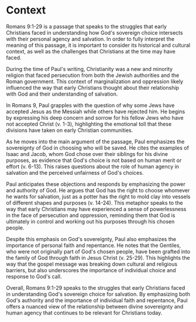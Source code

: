 # Context

Romans 9:1-29 is a passage that speaks to the struggles that early Christians faced in understanding how God's sovereign choice intersects with their personal agency and salvation. In order to fully interpret the meaning of this passage, it is important to consider its historical and cultural context, as well as the challenges that Christians at the time may have faced.

During the time of Paul's writing, Christianity was a new and minority religion that faced persecution from both the Jewish authorities and the Roman government. This context of marginalization and oppression likely influenced the way that early Christians thought about their relationship with God and their understanding of salvation.

In Romans 9, Paul grapples with the question of why some Jews have accepted Jesus as the Messiah while others have rejected him. He begins by expressing his deep concern and sorrow for his fellow Jews who have not accepted Christ (v. 1-3), highlighting the emotional toll that these divisions have taken on early Christian communities.

As he moves into the main argument of the passage, Paul emphasizes the sovereignty of God in choosing who will be saved. He cites the examples of Isaac and Jacob, whom God chose over their siblings for his divine purposes, as evidence that God's choice is not based on human merit or effort (v. 6-13). This raises questions about the role of human agency in salvation and the perceived unfairness of God's choices.

Paul anticipates these objections and responds by emphasizing the power and authority of God. He argues that God has the right to choose whomever he wants for salvation, just as a potter has the right to mold clay into vessels of different shapes and purposes (v. 14-24). This metaphor speaks to the way that early Christians may have experienced a sense of powerlessness in the face of persecution and oppression, reminding them that God is ultimately in control and working out his purposes through his chosen people.

Despite this emphasis on God's sovereignty, Paul also emphasizes the importance of personal faith and repentance. He notes that the Gentiles, who were not originally part of God's chosen people, have been grafted into the family of God through faith in Jesus Christ (v. 25-29). This highlights the way that the gospel message was breaking down cultural and religious barriers, but also underscores the importance of individual choice and response to God's call.

Overall, Romans 9:1-29 speaks to the struggles that early Christians faced in understanding God's sovereign choice for salvation. By emphasizing both God's authority and the importance of individual faith and repentance, Paul offers a nuanced view of the relationship between divine sovereignty and human agency that continues to be relevant for Christians today.